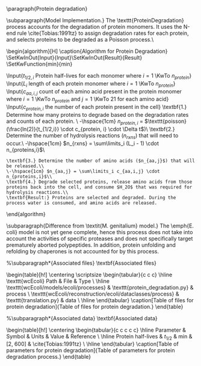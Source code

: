 
\paragraph{Protein degradation}

\subparagraph{Model Implementation.}
The \texttt{ProteinDegradation} process accounts for the degradation of protein monomers. It uses the N-end rule \cite{Tobias:1991tz} to assign degradation rates for each protein, and selects proteins to be degraded as a Poisson process.\\

\begin{algorithm}[H]
\caption{Algorithm for Protein Degradation}
\SetKwInOut{Input}{Input}\SetKwInOut{Result}{Result}
\SetKwFunction{min}{min}
  
  \Input{$t_{1/2,i}$ Protein half-lives for each monomer where $i = 1$ \KwTo $n_{protein}$}
    \Input{$L_i$ length of each protein monomer where $i = 1$ \KwTo $n_{protein}$}
    \Input{$c_{aa,i,j}$ count of each amino acid present in the protein monomer where $i = 1$ \KwTo $n_{protein}$ and  $j = 1$ \KwTo $21$ for each amino acid}
    \Input{$c_{protein,i}$ the number of each protein present in the cell}
    \textbf{1.} Determine how many proteins to degrade based on the degradation rates and counts of each protein. \\
    \-\hspace{1cm} $n_{protein, i}$ = $\texttt{poisson}(\frac{ln(2)}{t_{1/2,i}} \cdot c_{protein, i} \cdot \Delta t$)\\
    \textbf{2.} Determine the number of hydrolysis reactions ($n_{rxns}$) that will need to occur.\\
    \-\hspace{1cm} $n_{rxns} = \sum\limits_i (L_i - 1) \cdot n_{proteins,i}$\\
    
    \textbf{3.} Determine the number of amino acids ($n_{aa,j}$) that will be released.\\
    \-\hspace{1cm} $n_{aa,j} = \sum\limits_i c_{aa,i,j} \cdot n_{proteins,i}$\\
    \textbf{4.} Degrade selected proteins, release amino acids from those proteins back into the cell, and consume $H_2O$ that was required for hydrolysis reactions.\\
    \textbf{Result:} Proteins are selected and degraded. During the process water is consumed, and amino acids are released. 
\end{algorithm}


\subparagraph{Difference from \textit{M. genitalium} model.}
The \emph{E. coli} model is not yet gene complete, hence this process does not take into account the activities of specific proteases and does not specifically target prematurely aborted polypeptides. In addition, protein unfolding and refolding by chaperones is not accounted for by this process. 


%\subparagraph*{Associated files}
\textbf{Associated files}

\begin{table}[h!]
 \centering
 \scriptsize
 \begin{tabular}{c c c} 
 \hline
 \texttt{wcEcoli} Path & File & Type \\
 \hline
\texttt{wcEcoli/models/ecoli/processes} & \texttt{protein\_degradation.py} & process \\
\texttt{wcEcoli/reconstruction/ecoli/dataclasses/process} & \texttt{translation.py} & data \\
 \hline
\end{tabular}
\caption[Table of files for protein degradation]{Table of files for protein degradation.}
\end{table}


%\subparagraph*{Associated data}
\textbf{Associated data}

 \begin{table}[h!]
 \centering
 \begin{tabular}{c c c c c} 
 \hline
 Parameter & Symbol & Units & Value & Reference \\
 \hline
 Protein half-lives & $t_{1/2}$ & min & [2, 600] & \cite{Tobias:1991tz} \\
 \hline
\end{tabular}
\caption[Table of parameters for protein degradation]{Table of parameters for protein degradation process.}
\end{table}
